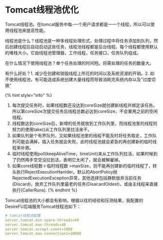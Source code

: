 # Tomcat线程池优化

Tomcat线程池。在tomcat服务中每-一个用户请求都是一一个线程，所以可以使用线程池来提高性能。

线程池是什么？线程池是一种多线程处理形式，处理过程中将任务添加到队列，然后创建线程后自动启动这些任务，线程池线程都是后台线程。每个线程都使用默认的堆栈大小。它由线程池管理器，工作线程，任务接口，任务队列组成。

在什么情况下使用线程池？单个任务处理的时间短。将需处理的任务的数量大。

有什么好处？1. 减少在创建和销毁线程上所花的时间以及系统资源的开销。2. 如不使用线程池，有可能造成系统创建大量线程而导致消耗完系统内存以及”过度切换”

{% hint style="info" %}
1. 每次提交任务时，如果线程数还没达到coreSize就创建新线程并绑定该任务。所以第coreSize次提交任务后线程总数必达到coreSize，不会重用之前的空闲线程。
2. 线程数达到coreSize后，新增的任务就放到工作队列里，而线程池里的线程则努力的使用take\(\)从工作队列里拉活来干。
3. 如果队列是个有界队列，又如果线程池里的线程不能及时将任务取走，工作队列可能会满掉，插入任务就会失败，此时线程池就会紧急的再创建新的临时线程来补救。
4. 临时线程使用poll\(keepAliveTime，timeUnit\)来从工作队列拉活，如果时候到了仍然两手空空没拉到活，表明它太闲了，就会被解雇掉。
5. 如果core线程数＋临时线程数 &gt;maxSize，则不能再创建新的临时线程了，转头执行RejectExecutionHanlder。默认的AbortPolicy抛RejectedExecutionException异常，其他选择包括静默放弃当前任务\(Discard\)，放弃工作队列里最老的任务\(DisacardOldest\)，或由主线程来直接执行\(CallerRuns\).
{% endhint %}

Tomcat线程池的大小都会有影响，根据以往的经验和压测结果，我配置的DesireFU后端服务Tomcat线程池如下：

```yaml
# tomcat线程池配置
server.tomcat.min-spare-threads=40
server.tomcat.max-threads=40
server.tomcat.accept-count=1000
server.tomcat.max-connections=10000
```

 





